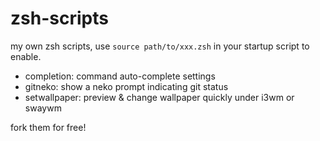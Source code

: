 # zsh-scripts
my own zsh scripts, use `source path/to/xxx.zsh` in your startup script to enable.

- completion: command auto-complete settings
- gitneko: show a neko prompt indicating git status
- setwallpaper: preview & change wallpaper quickly under i3wm or swaywm

fork them for free!
